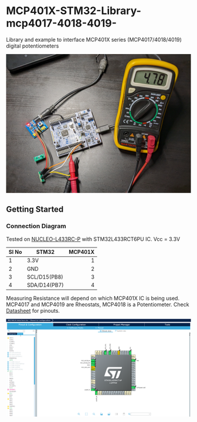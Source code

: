 # MCP401X-STM32-Library-mcp4017-4018-4019-

Library and example to interface MCP401X series (MCP4017/4018/4019) digital potentiometers

![](Img.jpg)

## Getting Started

### Connection Diagram

Tested on [NUCLEO-L433RC-P](https://www.st.com/en/evaluation-tools/nucleo-l433rc-p.html) with STM32L433RCT6PU IC. Vcc = 3.3V


|Sl No |      STM32                    |  MCP401X     |
|------|-------------------------------|-------------:|                                   
| 1    | 3.3V                          | 1            |
| 2    | GND                           | 2            |
| 3    | SCL/D15(PB8)                  | 3            |
| 4    | SDA/D14(PB7)                  | 4            |

Measuring Resistance will depend on which MCP401X IC is being used. 
MCP4017 and MCP4019 are Rheostats, MCP4018 is a Potentiometer. Check [Datasheet](https://ww1.microchip.com/downloads/en/DeviceDoc/22147a.pdf) for pinouts.


![](STM32_Connection.png)
